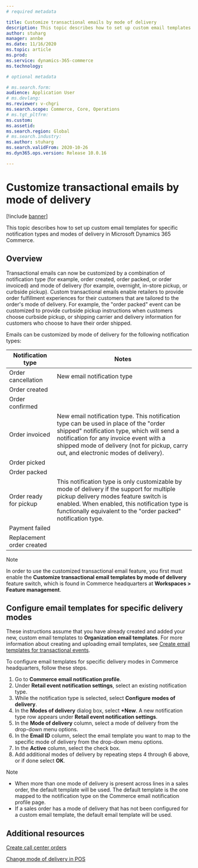 ```yaml
---
# required metadata

title: Customize transactional emails by mode of delivery 
description: This topic describes how to set up custom email templates for specific notification types and modes of delivery in Microsoft Dynamics 365 Commerce.
author: stuharg
manager: annbe
ms.date: 11/16/2020
ms.topic: article
ms.prod: 
ms.service: dynamics-365-commerce
ms.technology: 

# optional metadata

# ms.search.form: 
audience: Application User
# ms.devlang: 
ms.reviewer: v-chgri
ms.search.scope: Commerce, Core, Operations
# ms.tgt_pltfrm: 
ms.custom: 
ms.assetid: 
ms.search.region: Global
# ms.search.industry: 
ms.author: stuharg
ms.search.validFrom: 2020-10-26
ms.dyn365.ops.version: Release 10.0.16

---
```


# Customize transactional emails by mode of delivery

[!include [banner](includes/banner.md)]

This topic describes how to set up custom email templates for specific notification types and modes of delivery in Microsoft Dynamics 365 Commerce.

## Overview

Transactional emails can now be customized by a combination of notification type (for example, order created, order packed, or order invoiced) and mode of delivery (for example, overnight, in-store pickup, or curbside pickup). Custom transactional emails enable retailers to provide order fulfillment experiences for their customers that are tailored to the order's mode of delivery. For example, the "order packed" event can be customized to provide curbside pickup instructions when customers choose curbside pickup, or shipping carrier and delivery information for customers who choose to have their order shipped.

Emails can be customized by mode of delivery for the following notification types:

| **Notification type**      | **Notes**                                                    |
| -------------------------- | ------------------------------------------------------------ |
| Order cancellation         | New email notification type                                 |
| Order created              |                                                              |
| Order confirmed            |                                                              |
| Order invoiced             | New email notification type. This notification type can be used in place of the "order shipped" notification type, which will send a notification for any invoice event with a shipped mode of delivery (not for pickup, carry out, and electronic modes of delivery). |
| Order picked               |                                                              |
| Order packed               |                                                              |
| Order ready for pickup    | This notification type is only customizable by mode of delivery if the support for multiple pickup delivery modes feature switch is enabled. When enabled, this notification type is functionally equivalent to the "order packed" notification type. |
| Payment failed             |                                                              |
| Replacement order created |                                                              |

> [!NOTE]
> In order to use the customized transactional email feature, you first must enable the **Customize transactional email templates by mode of delivery** feature switch, which is found in Commerce headquarters at **Workspaces \> Feature management**. 

## Configure email templates for specific delivery modes

These instructions assume that you have already created and added your new, custom email templates to **Organization email templates**. For more information about creating and uploading email templates, see [Create email templates for transactional events](email-templates-transactions.md).

To configure email templates for specific delivery modes in Commerce headquarters, follow these steps.

1. Go to **Commerce email notification profile**.
1. Under **Retail event notification settings**, select an existing notification type. 
1. While the notification type is selected, select **Configure modes of delivery**.
1. In the **Modes of delivery** dialog box, select **+New**. A new notification type row appears under **Retail event notification settings**.
1. In the **Mode of delivery** column, select a mode of delivery from the drop-down menu options.
1. In the **Email ID** column, select the email template you want to map to the specific mode of delivery from the drop-down menu options.
1. In the **Active** column, select the check box. 
1. Add additional modes of delivery by repeating steps 4 through 6 above, or if done select **OK**. 

> [!NOTE]
> - When more than one mode of delivery is present across lines in a sales order, the default template will be used. The default template is the one mapped to the notification type on the Commerce email notification profile page.
> - If a sales order has a mode of delivery that has not been configured for a custom email template, the default email template will be used. 

## Additional resources

[Create call center orders](/tasks/create-call-center-orders.md)

[Change mode of delivery in POS](pos-change-delivery-mode.md)
